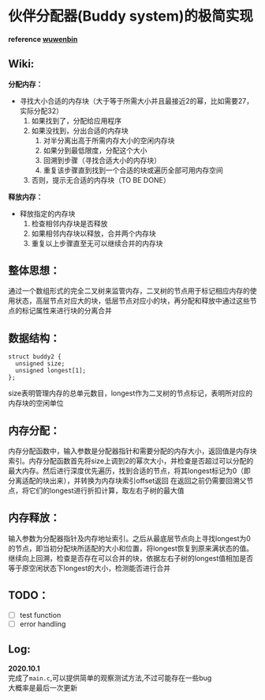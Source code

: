 # 伙伴分配器(Buddy system)的极简实现
#### reference [wuwenbin](https://github.com/wuwenbin/buddy2)

## Wiki:
**分配内存：**  
- 寻找大小合适的内存块（大于等于所需大小并且最接近2的幂，比如需要27，实际分配32）  
    1. 如果找到了，分配给应用程序  
    1. 如果没找到，分出合适的内存块  
        1. 对半分离出高于所需内存大小的空闲内存块
        1. 如果分到最低限度，分配这个大小
        1. 回溯到步骤（寻找合适大小的内存块）
        1. 重复该步骤直到找到一个合适的块或遍历全部可用内存空间
    1. 否则，提示无合适的内存块（TO BE DONE）

**释放内存：**  
- 释放指定的内存块  
    1. 检查相邻内存块是否释放
    1. 如果相邻内存块以释放，合并两个内存块
    1. 重复以上步骤直至无可以继续合并的内存块

## 整体思想：  
通过一个数组形式的完全二叉树来监管内存，二叉树的节点用于标记相应内存的使用状态，高层节点对应大的块，低层节点对应小的块，再分配和释放中通过这些节点的标记属性来进行块的分离合并

## 数据结构：
```
struct buddy2 {
  unsigned size;
  unsigned longest[1];
};
```
size表明管理内存的总单元数目，longest作为二叉树的节点标记，表明所对应的内存块的空闲单位

## 内存分配：
内存分配函数中，输入参数是分配器指针和需要分配的内存大小，返回值是内存块索引。内存分配函数首先将size上调到2的幂次大小，并检查是否超过可以分配的最大内存。然后进行深度优先遍历，找到合适的节点，将其longest标记为0（即分离适配的块出来），并转换为内存块索引offset返回
在返回之前仍需要回溯父节点，将它们的longest进行折扣计算，取左右子树的最大值

## 内存释放：
输入参数为分配器指针及内存地址索引。之后从最底层节点向上寻找longest为0的节点，即当初分配块所适配的大小和位置，将longest恢复到原来满状态的值。继续向上回溯，检查是否存在可以合并的块，依据左右子树的longest值相加是否等于原空闲状态下longest的大小，检测能否进行合并

## TODO：
- [ ] test function
- [ ] error handling

## Log:  
**2020.10.1**  
完成了```main.c```,可以提供简单的观察测试方法,不过可能存在一些bug  
大概率是最后一次更新
